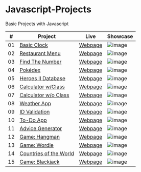 # Javascript-Projects
Basic Projects with Javascript

|  #  | Project                                                        | Live                                                           | Showcase                      |
| :-: | -------------------------------------------------------------- | -------------------------------------------------------------- | ----------------------------- |
| 01  | [Basic Clock](https://github.com/Raven-Isaac-Finch/Basic-Clock)                    | [Webpage](https://raven-isaac-finch.github.io/Basic-Clock/)                | ![image](https://user-images.githubusercontent.com/99633768/172044324-c913bffc-3c9e-4ee9-80fb-c43ce995f952.png) |
| 02  | [Restaurant Menu](https://github.com/Raven-Isaac-Finch/Restaurant-Menu)            | [Webpage](https://raven-isaac-finch.github.io/Restaurant-Menu/)            | ![image](https://user-images.githubusercontent.com/99633768/172044356-08b3088b-ab2c-4187-a89d-dc099081a493.png) |
| 03  | [Find The Number](https://github.com/Raven-Isaac-Finch/Find-The-Number)            | [Webpage](https://raven-isaac-finch.github.io/Find-The-Number/)            | ![image](https://user-images.githubusercontent.com/99633768/172044409-2a9f4a88-5a0b-4a70-8332-f1d7a62cbc3d.png) |
| 04  | [Pokédex](https://github.com/Raven-Isaac-Finch/Pokedex)                            | [Webpage](https://raven-isaac-finch.github.io/Pokedex/)                    | ![image](https://user-images.githubusercontent.com/99633768/172044427-96418990-3044-43fd-a050-61a4818c08bd.png) |
| 05  | [Heroes II Database](https://github.com/Raven-Isaac-Finch/Heroes-II-Databse)       | [Webpage](https://raven-isaac-finch.github.io/Heroes-II-Database/)         | ![image](https://user-images.githubusercontent.com/99633768/172044444-eedcaf40-86e9-4685-9b34-ae6b4556f2e1.png) |
| 06  | [Calculator w/Class](https://github.com/Raven-Isaac-Finch/Calculator)              | [Webpage](https://raven-isaac-finch.github.io/Calculator/)                 | ![image](https://user-images.githubusercontent.com/99633768/172044463-deec3f0b-4b2c-4ed8-be92-d76e0907b500.png) |
| 07  | [Calculator w/o Class](https://github.com/Raven-Isaac-Finch/My-Calculator)         | [Webpage](https://raven-isaac-finch.github.io/My-Calculator/)              | ![image](https://user-images.githubusercontent.com/99633768/172044476-026355a9-1ba0-4baf-ad39-f9ecf0d026a8.png) |
| 08  | [Weather App](https://github.com/Raven-Isaac-Finch/Weather-Application)            | [Webpage](https://raven-isaac-finch.github.io/Weather-Application/)        | ![image](https://user-images.githubusercontent.com/99633768/168808717-c49a047a-377f-485b-b511-1b37416bf5b1.png) |
| 09  | [ID Validation](https://github.com/Raven-Isaac-Finch/TR-Identity-Number-Validation)| [Webpage](https://raven-isaac-finch.github.io/TR-Identity-Number-Validation/) | ![image](https://user-images.githubusercontent.com/99633768/172044497-c9c1c050-0d0e-4e89-b2aa-afa6e8d3568b.png) |
| 10  | [To-Do App](https://github.com/Raven-Isaac-Finch/Bootstrap-To-Do-App)              | [Webpage](https://raven-isaac-finch.github.io/Bootstrap-To-Do-App/)        | ![image](https://user-images.githubusercontent.com/99633768/172044534-a9068141-59bd-4ef3-9342-d19291967dc4.png) |
| 11  | [Advice Generator](https://github.com/Raven-Isaac-Finch/Advice-Generator)          | [Webpage](https://raven-isaac-finch.github.io/Advice-Generator/)           | ![image](https://user-images.githubusercontent.com/99633768/172044558-a331c90a-8dd3-48f7-b1b2-fb3a3af890f0.png) |
| 12  | [Game: Hangman](https://github.com/Raven-Isaac-Finch/Hangman-App)                  | [Webpage](https://raven-isaac-finch.github.io/Hangman-App/)                | ![image](https://user-images.githubusercontent.com/99633768/172044573-95ac944e-bae0-40b0-8fad-2db64bd959a8.png) |
| 13  | [Game: Wordle](https://github.com/Raven-Isaac-Finch/Wordle-Clone)                  | [Webpage](https://raven-isaac-finch.github.io/Wordle-Clone/)               | ![image](https://user-images.githubusercontent.com/99633768/172044653-10ad59c5-bfbb-4f66-b4c1-507403830a11.png) |
| 14  | [Countries of the World](https://github.com/Raven-Isaac-Finch/Countries)           | [Webpage](https://raven-isaac-finch.github.io/Countries/)                  | ![image](https://user-images.githubusercontent.com/99633768/172168468-111b2eae-9736-4f6f-86b2-e738e7f439f0.png) |
| 15  | [Game: Blackjack](https://github.com/Raven-Isaac-Finch/Blackjack-Game)             | [Webpage](https://raven-isaac-finch.github.io/Blackjack-Game/)              | ![image](https://user-images.githubusercontent.com/99633768/172311795-4ca5f9d3-3dd2-4739-9b6c-8a2c37bb989a.png) |
